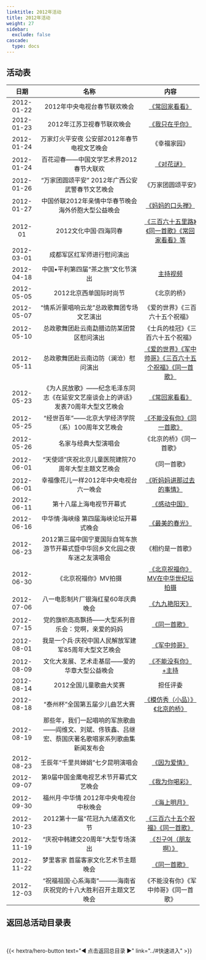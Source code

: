 ```yaml
---
linktitle: 2012年活动
title: 2012年活动
weight: 27
sidebar:
  exclude: false
cascade:
  type: docs
---
```


## 活动表

|日期|名称|内容|
|:-----:|:-----:|:-----:|
|2012-01-22|2012年中央电视台春节联欢晚会|[《常回家看看》](../2012/20120122/#2012年中央电视台春节联欢晚会)|
|2012-01-23|2012年江苏卫视春节联欢晚会|[《我只在乎你》](../2012/20120122/#2012年江苏卫视春节联欢晚会)|
|2012-01-24|万家灯火平安夜 公安部2012年春节电视文艺晚会|《幸福家园》|
|2012-01-24|百花迎春——中国文学艺术界2012春节大联欢|[《对花谜》](../2012/20120124/)|
|2012-01-26|“万家团圆颂平安” 2012年广西公安武警春节文艺晚会|《万家团圆颂平安》|
|2012-01-27|中国侨联2012年亲情中华春节晚会海外侨胞大型公益晚会|[《妈妈的口头禅》](../2012/20120127/)|
|2012-01|2012文化中国·四海同春|[《三百六十五里路》《同一首歌》《常回家看看》等](../2012/20120128/)|
|2012-03-01|成都军区红军师进行慰问演出||
|2012-04-18|中国•平利第四届“茶之旅”文化节演出|[主持视频](../2012/20120418/)|
|2012-05-05|2012北京西单国际时尚节|《北京的桥》|
|2012-05-07|“情系沂蒙唱响云龙”总政歌舞团专场文艺演出|《爱的世界》《三百六十五个祝福》|
|2012-05-10|总政歌舞团赴云南勐腊边防某团营区慰问演出|《士兵的桂冠》《三百六十五个祝福》|
|2012-05-11|总政歌舞团赴云南边防（澜沧）慰问演出|[《爱的世界》《军中帅哥》《三百六十五个祝福》《同一首歌》](../2012/20120511/)|
|2012-05-23|《为人民放歌》——纪念毛泽东同志《在延安文艺座谈会上的讲话》发表70周年大型文艺晚会|[《常回家看看》](../2012/20120523/)|
|2012-05-25|“经世百年”——北京大学经济学院（系）100周年文艺晚会|[《不能没有你》《同一首歌》](../2012/20120525/)|
|2012-05-26|名家与经典大型演唱会|《北京的桥》《同一首歌》|
|2012-06-01|“天使颂”庆祝北京儿童医院建院70周年大型主题文艺晚会|《同一首歌》|
|2012-06-01|幸福像花儿一样2012年中央电视台六一晚会|[《听妈妈讲那过去的事情》](../2012/20120601/)|
|2012-06-11|第十八届上海电视节开幕式|[《感动中国》](../2012/20120611/)|
|2012-06-16|中华情·海峡缘 第四届海峡论坛开幕式晚会|[《最美的春光》](../2012/20120616/)|
|2012-06-23|2012第三届中国宁夏国际自驾车旅游节开幕式暨中华回乡文化园之夜车迷之友演唱会|《相约是一首歌》|
|2012-06-30|《北京祝福你》MV拍摄|[《北京祝福你》MV在中华世纪坛拍摄](../2012/20120630/)|
|2012-07-06|八一电影制片厂银海红星60年庆典晚会|[《九九艳阳天》](../2012/20120706/)|
|2012-07-15|党的旗帜高高飘扬——大型系列音乐会：党啊，亲爱的妈妈|[《同一首歌》](../2012/20120715/)|
|2012-08-01|我是一个兵·庆祝中国人民解放军建军85周年大型文艺晚会|[《军中帅哥》](../2012/20120801/)|
|2012-08-09|文化大发展、艺术走基层——爱的华章大型公益晚会|[《不能没有你》+主持](../2012/20120809/)|
|2012-08-14|2012全国儿童歌曲大奖赛|担任评委|
|2012-08-18|“泰州杯”全国第五届少儿曲艺大赛|[《模仿秀（小品）》《北京的桥》](https://blog.sina.com.cn/s/blog_4957c2b101011k9n.html)|
|2012-08-19|那些年，我们一起唱响的军旅歌曲——阎维文、刘斌、佟铁鑫、吕继宏、蔡国庆著名歌唱家系列歌曲集新闻发布会||
|2012-08-23|壬辰年“千里共婵娟”七夕昆明演唱会|[《因为爱情》](../2012/20120823/)|
|2012-09-07|第9届中国金鹰电视艺术节开幕式文艺晚会|[《我为你喝彩》](../2012/20120907/)|
|2012-09-30|福州月·中华情 2012年中央电视台中秋晚会|[《海上明月》](../2012/20120930/)|
|2012-10-23|2012第十一届“花冠九九储酒文化节|[《三百六十五个祝福》《同一首歌》](https://heze.dzwww.com/focus/hz/201210/t20121023_7578114_1.htm)|
|2012-11-19|“庆祝中韩建交20周年”大型专场演出|[《친구여（朋友啊）》](http://kr.china-embassy.gov.cn/sghd/201211/t20121120_1139386.htm)|
|2012-11-22|梦里客家 首届客家文化艺术节主题晚会|[《同一首歌》](../2012/20121122/)|
|2012-12-03|“祝福祖国·心系海南”———海南省庆祝党的十八大胜利召开主题文艺晚会|《不能没有你》《军中帅哥》《同一首歌》|



## 返回总活动目录表

<br>

{{< hextra/hero-button text="◀ 点击返回总目录 ▶" link="../#快速进入" >}}
